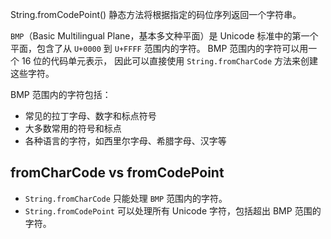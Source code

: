 String.fromCodePoint() 静态方法将根据指定的码位序列返回一个字符串。

`BMP`（Basic Multilingual Plane，基本多文种平面）是 Unicode 标准中的第一个平面，包含了从 `U+0000` 到 `U+FFFF` 范围内的字符。
BMP 范围内的字符可以用一个 16 位的代码单元表示，
因此可以直接使用 `String.fromCharCode` 方法来创建这些字符。

BMP 范围内的字符包括：

- 常见的拉丁字母、数字和标点符号
- 大多数常用的符号和标点
- 各种语言的字符，如西里尔字母、希腊字母、汉字等

## fromCharCode vs fromCodePoint

- `String.fromCharCode` 只能处理 `BMP` 范围内的字符。
- `String.fromCodePoint` 可以处理所有 Unicode 字符，包括超出 BMP 范围的字符。